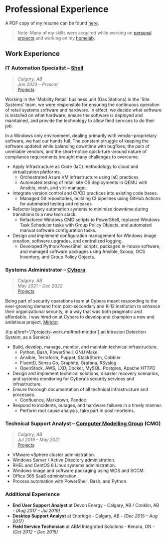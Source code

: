 # Professional Experience

A PDF copy of my resume can be found [here](/media/Cameron_Ratchford-Resume.pdf).

> Note: Many of my skills were acquired while working on [personal projects](/?md=projects-programming.md) and working on my [homelab](/?md=projects-servers.md).

## Work Experience

### IT Automation Specialist – [Shell](https://www.shell.ca/)
> *Calgary, AB* <br>
> *Jan 2023 – Present* <br>
> [Projects](/?md=projects-work.md#md-at-shell)

Working in the 'Mobility Retail' business unit (Gas Stations) in the 'Site Systems' team, we were responsible for
ensuring the continuous operation of retail systems software and hardware. In effect, we decide what software is installed
on what hardware, ensure the software is deployed and maintained, and provide the technology to allow field services to 
do their job.

In a Windows only environment, dealing primarily with vendor-proprietary software, we had our hands full. The constant 
struggle of keeping the software updated while balancing downtime with bugfixes, the pain of unreliable vendors, and
the short-notice quick-turn-around nature of compliance requirements brought many challenges to overcome.


- Apply Infrastructure as Code (IaC) methodology to cloud and virtualization platforms.
    - Orchestrated Azure VM infrastructure using IaC practices.
    - Automated testing of retail site OS deployments in QEMU with Ansible, virsh, and virt-manager.
- Integrate version control and CI/CD practices into existing code bases.
    - Managed Git repositories, building CI pipelines using GitHub Actions for automated testing and releases.
- Refactor legacy automation systems to minimize downtime during transitions to a new tech stack.
    - Refactored Windows CMD scripts to PowerShell, replaced Windows Task Scheduler tasks with Group Policy Objects, and automated manual software configuration tasks.
- Design and implement configuration management for Windows image creation, software upgrades, and centralized logging.
    - Developed Python/PowerShell scripts, packaged in-house software, and managed software packages using Ansible, Scoop, OCS Inventory, and Group Policy Objects.



### Systems Administrator – [Cybera](https://www.cybera.ca/)
> *Calgary, AB* <br>
> *May 2021 – Dec 2022* <br>
> [Projects](/?md=projects-work.md&id=md-at-cybera)

Being part of security operations team at Cybera meant responding to the ever-growing demand from post-secondary and
K-12 institution to enhance their organizational security, in a way that was both pragmatic and affordable. I was hired
on at Cybera to develop and champion a new and ambitious project, [Miridor](/?md=projects-work.md&id=md-miridor).

{t:p a[href='/?projects-work.md#md-miridor'],an Intrusion Detection System, as a Service}

- Build, develop, manage, monitor, and maintain technical infrastructure.
    - Python, Bash, PowerShell, GNU Make
    - Ansible, Terraform, Puppet, StackStorm, Cobbler
    - FluentD, Sensu Go, Graphite, Grafana, RSyslog
    - OpenStack, AWS, LXD, Docker, MySQL, Postgres, Apache HTTPD
- Design and implement technical solutions, disaster recovery scenarios, and systems monitoring for Cybera's security services and infrastructure.
- Ensure thorough documentation of all technical infrastructure and processes.
    - Confluence, Markdown, Pandoc.
- Respond to incidents, outages, and hardware failures in a timely manner.
    - Perform root cause analysis, take part in post-mortems.


### Technical Support Analyst – [Computer Modelling Group](https://www.cmgl.ca/) (CMG)
> *Calgary, AB* <br>
> *Jul 2019 – May 2021* <br>
> [Projects](/?md=projects-work.md&id=md-at-cmg)

- VMware vSphere cluster administration.
- Windows Server / Active Directory administration.
- RHEL and CentOS 6 Linux systems administration.
- Windows image and software packaging using WDS and SCCM.
- Office 365 SaaS administration.
- Process automation with PowerShell, Bash, and Python.

### Additional Experience
- **End User Support Analyst** at Devon Energy - Calgary, AB / Conklin, AB - *(Aug 2017 – Jul 2019)*
- **Desktop Support Analyst** at Enbridge - Calgary, AB - *(Dec 2015 – Aug 2017)*
- **Field Service Technician** at ABM Integrated Solutions - Kenora, ON - *(Oct 2012 – Dec 2015)*
